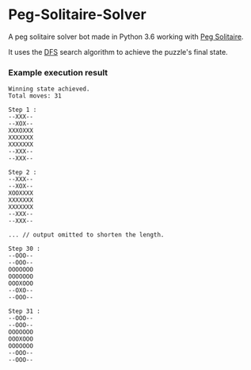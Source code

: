 # Peg-Solitaire-Solver
A peg solitaire solver bot made in Python 3.6 working with [Peg Solitaire](https://www.coolmathgames.com/0-peg-solitaire).

It uses the [DFS](https://en.wikipedia.org/wiki/Depth-first_search) search algorithm to achieve the puzzle's final state.

### Example execution result
```
Winning state achieved.
Total moves: 31

Step 1 :
--XXX--
--XOX--
XXXOXXX
XXXXXXX
XXXXXXX
--XXX--
--XXX--

Step 2 :
--XXX--
--XOX--
XOOXXXX
XXXXXXX
XXXXXXX
--XXX--
--XXX--

... // output omitted to shorten the length.

Step 30 :
--OOO--
--OOO--
OOOOOOO
OOOOOOO
OOOXOOO
--OXO--
--OOO--

Step 31 :
--OOO--
--OOO--
OOOOOOO
OOOXOOO
OOOOOOO
--OOO--
--OOO--
```
